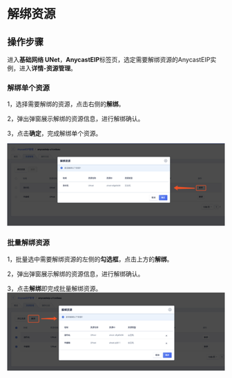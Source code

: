 

# 解绑资源

## 操作步骤

进入**基础网络 UNet**，**AnycastEIP**标签页，选定需要解绑资源的AnycastEIP实例，进入**详情-资源管理**。

### 解绑单个资源

1，选择需要解绑的资源，点击右侧的**解绑**。

2，弹出弹窗展示解绑的资源信息，进行解绑确认。

3，点击**确定**，完成解绑单个资源。

![](/images/unbind01.png)

### 批量解绑资源

1，批量选中需要解绑资源的左侧的**勾选框**，点击上方的**解绑**。

2，弹出弹窗展示解绑的资源信息，进行解绑确认。

3，点击**解绑**即完成批量解绑资源。
![](/images/unbind02.png)





